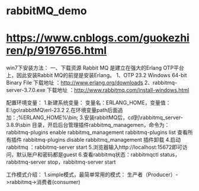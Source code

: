 # rabbitMQ_demo
# https://www.cnblogs.com/guokezhiren/p/9197656.html
win7下安装方法：
一、下载资源
Rabbit MQ 是建立在强大的Erlang OTP平台上，因此安装Rabbit MQ的前提是安装Erlang。
1、OTP 23.2 Windows 64-bit Binary File
下载地址 ：http://www.erlang.org/downloads
2、rabbitmq-server-3.7.0.exe
下载地址 ：http://www.rabbitmq.com/install-windows.html

配置环境变量：
1.新建系统变量：
变量名：ERLANG_HOME，变量值：E:\go\rabbitMQ\erl-23.2
2.在环境变量path后面追加：;%ERLANG_HOME%\bin;
3.安装rabbitMQ后，cd到\rabbitmq_server-3.8.9\sbin 目录，开启后台管理插件rabbitmq_managemen，命令为：
rabbitmq-plugins enable rabbitmq_management
rabbitmq-plugins list 查看所有插件
rabbitmq-plugins disable rabbitmq_management 插件卸载
4.启动rabbitmq ：rabbitmq-server start
5.浏览器输入http://localhost:15672即可访问，默认账户和密码都是guest
6.查看rabbitmq状态：rabbitmqctl status，rabbitmq-server stop，rabbitmq-server start

工作模式介绍：
1.simple模式，最简单常用的模式：
  生产者（Producer）->rabbitmq->消费者(consumer)

